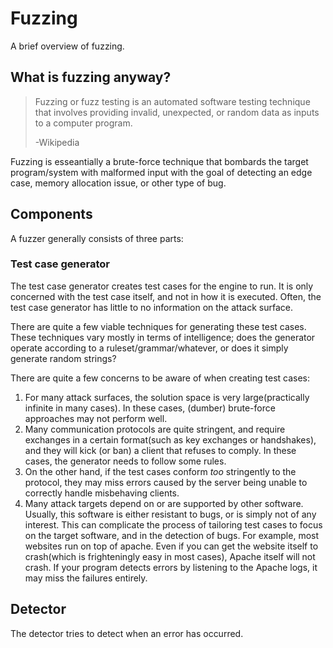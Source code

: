 # Fuzzing
A brief overview of fuzzing.

## What is fuzzing anyway?

>Fuzzing or fuzz testing is an automated software testing technique that involves
>providing invalid, unexpected, or random data as inputs to a computer program.
>
> -Wikipedia

Fuzzing is esseantially a brute-force technique that bombards the target program/system with malformed input with the goal of detecting an edge case, memory allocation issue, or other type of bug.


## Components

A fuzzer generally consists of three parts:

 ### Test case generator

The test case generator creates test cases for the engine to run. It is only concerned with the test case itself, and not in how it is executed.
Often, the test case generator has little to no information on the attack surface.

There are quite a few viable techniques for generating these test cases.
These techniques vary mostly in terms of intelligence; does the generator operate according to a ruleset/grammar/whatever, or does it simply generate random strings?

There are quite a few concerns to be aware of when creating test cases:

1. For many attack surfaces, the solution space is very large(practically infinite in many cases). In these cases, (dumber) brute-force approaches may not perform well.
2. Many communication protocols are quite stringent, and require exchanges in a certain format(such as key exchanges or handshakes), and they will kick (or ban) a client that refuses to comply. In these cases, the generator needs to follow some rules.
3. On the other hand, if the test cases conform _too_ stringently to the protocol, they may miss errors caused by the server being unable to correctly handle misbehaving clients.
4. Many attack targets depend on or are supported by other software. Usually, this software is either resistant to bugs, or is simply not of any interest.
This can complicate the process of tailoring test cases to focus on the target software, and in the detection of bugs.
For example, most websites run on top of apache.
Even if you can get the website itself to crash(which is frighteningly easy in most cases), Apache itself will not crash. If your program detects errors by listening to the Apache logs, it may miss the failures entirely.

## Detector

The detector tries to detect when an error has occurred. 
